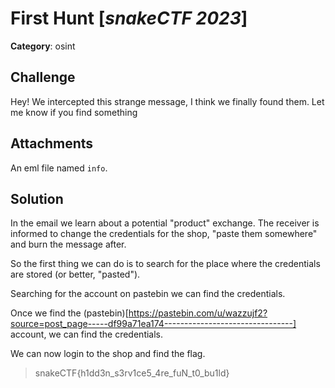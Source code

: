 # First Hunt [_snakeCTF 2023_]

**Category**: osint

## Challenge

Hey!
We intercepted this strange message, 
I think we finally found them.
Let me know if you find something

## Attachments

An eml file named `info`.

## Solution

In the email we learn about a potential "product" exchange.
The receiver is informed to change the credentials for the shop, "paste them somewhere" and burn the message after.

So the first thing we can do is to search for the place where the credentials are stored (or better, "pasted").

Searching for the account on pastebin we can find the credentials.

Once we find the (pastebin)[https://pastebin.com/u/wazzujf2?source=post_page-----df99a71ea174--------------------------------] account, we can find the credentials.

We can now login to the shop and find the flag.

> snakeCTF{h1dd3n_s3rv1ce5_4re_fuN_t0_bu1ld}


